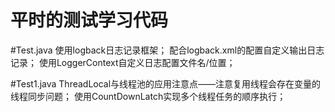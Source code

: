 # 平时的测试学习代码

#Test.java
使用logback日志记录框架；
配合logback.xml的配置自定义输出日志记录；
使用LoggerContext自定义日志配置文件名/位置；

#Test1.java
ThreadLocal与线程池的应用注意点——注意复用线程会存在变量的线程同步问题；
使用CountDownLatch实现多个线程任务的顺序执行；

